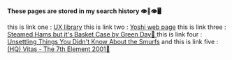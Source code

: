 **These pages are stored in my search history 👁️👄👁️🖥️**

this is link one :  [UX library](https://www.uxlibrary.org/explore/ui-design)
this is link two : [Yoshi web page](https://yoshiscraftedworld.nintendo.com)
this is link three : [Steamed Hams but it's Basket Case by Green Day🎵 ](https://youtu.be/vqCHdVOzetc)
this is link four : [Unsettling Things You Didn't Know About the Smurfs](https://youtu.be/fGVtIpaqaVk)
and
this is link five : [(HQ) Vitas - The 7th Element 2001🎵](https://youtu.be/qWVc-xVZxho)
<!-- 
C:\Users\LORD\Desktop\mdlinks-prueba\LIM015-md-links\prueba\test.md
LIM015-md-links\prueba\test.md -->